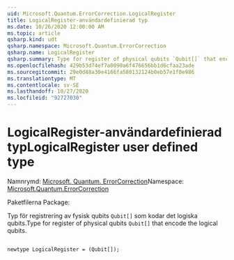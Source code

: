 ```yaml
---
uid: Microsoft.Quantum.ErrorCorrection.LogicalRegister
title: LogicalRegister-användardefinierad typ
ms.date: 10/26/2020 12:00:00 AM
ms.topic: article
qsharp.kind: udt
qsharp.namespace: Microsoft.Quantum.ErrorCorrection
qsharp.name: LogicalRegister
qsharp.summary: Type for register of physical qubits `Qubit[]` that encode the logical qubits.
ms.openlocfilehash: 429b53d74ef7a0090a6f476656bb1d6cfaa23ade
ms.sourcegitcommit: 29e0d88a30e4166fa580132124b0eb57e1f0e986
ms.translationtype: MT
ms.contentlocale: sv-SE
ms.lasthandoff: 10/27/2020
ms.locfileid: "92727030"
---
```

# <a name="logicalregister-user-defined-type"></a><span data-ttu-id="360bf-102">LogicalRegister-användardefinierad typ</span><span class="sxs-lookup"><span data-stu-id="360bf-102">LogicalRegister user defined type</span></span>

<span data-ttu-id="360bf-103">Namnrymd: [Microsoft. Quantum. ErrorCorrection](xref:Microsoft.Quantum.ErrorCorrection)</span><span class="sxs-lookup"><span data-stu-id="360bf-103">Namespace: [Microsoft.Quantum.ErrorCorrection](xref:Microsoft.Quantum.ErrorCorrection)</span></span>

<span data-ttu-id="360bf-104">Paketfilerna [](https://nuget.org/packages/)</span><span class="sxs-lookup"><span data-stu-id="360bf-104">Package: [](https://nuget.org/packages/)</span></span>


<span data-ttu-id="360bf-105">Typ för registrering av fysisk qubits `Qubit[]` som kodar det logiska qubits.</span><span class="sxs-lookup"><span data-stu-id="360bf-105">Type for register of physical qubits `Qubit[]` that encode the logical qubits.</span></span>

```qsharp

newtype LogicalRegister = (Qubit[]);
```

